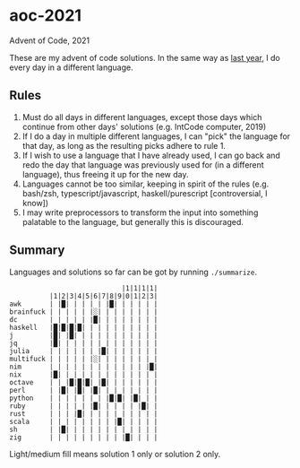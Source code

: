 # aoc-2021
Advent of Code, 2021

These are my advent of code solutions.
In the same way as [last year](https://github.com/dylan-thinnes/aoc-2020), I do every day in a different language.

## Rules

1. Must do all days in different languages, except those days which continue
   from other days' solutions (e.g. IntCode computer, 2019)
2. If I do a day in multiple different languages, I can "pick" the language for
   that day, as long as the resulting picks adhere to rule 1.
3. If I wish to use a language that I have already used, I can go back and redo
   the day that language was previously used for (in a different language),
   thus freeing it up for the new day.
4. Languages cannot be too similar, keeping in spirit of the rules (e.g.
   bash/zsh, typescript/javascript, haskell/purescript [controversial, I know])
5. I may write preprocessors to transform the input into something palatable to
   the language, but generally this is discouraged.

## Summary

Languages and solutions so far can be got by running `./summarize`.

```
                            |1|1|1|1|
          |1|2|3|4|5|6|7|8|9|0|1|2|3|
awk       | |█| | | | | |█| | | | | |
brainfuck | | | | | |░| | | | | | | |
dc        | | | | | |█| | | | | | | |
haskell   |█|█|█|█| | | | | | | | | |
j         |█| |█| | | | | | | | | | |
jq        |█| | | | | | | | | | | | |
julia     | | | | | | |█| | | | | | |
multifuck | | | | | |░| | | | | | | |
nim       | | | | | | | | | | | | |█|
nix       |█| | | | | | | | | | | | |
octave    | | |█|█|█| |█| | | | | | |
perl      | |█| |█| |█| | | | | | | |
python    | | | | | | | |█|█| |█| | |
ruby      | | | | | |█| | | | | |█| |
rust      | | | |█| | | | | | | | | |
scala     | | | | | | | | |█| | | | |
sh        | |█| | | | | | | | | | | |
zig       | | | | | | | | | |█| | | |
```

Light/medium fill means solution 1 only or solution 2 only.

